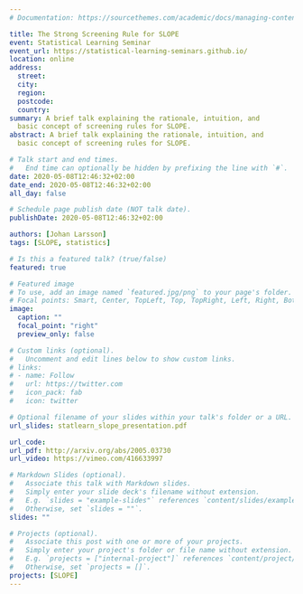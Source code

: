 ```yaml
---
# Documentation: https://sourcethemes.com/academic/docs/managing-content/

title: The Strong Screening Rule for SLOPE
event: Statistical Learning Seminar
event_url: https://statistical-learning-seminars.github.io/
location: online
address: 
  street:
  city:
  region:
  postcode:
  country:
summary: A brief talk explaining the rationale, intuition, and 
  basic concept of screening rules for SLOPE.
abstract: A brief talk explaining the rationale, intuition, and 
  basic concept of screening rules for SLOPE.

# Talk start and end times.
#   End time can optionally be hidden by prefixing the line with `#`.
date: 2020-05-08T12:46:32+02:00
date_end: 2020-05-08T12:46:32+02:00
all_day: false

# Schedule page publish date (NOT talk date).
publishDate: 2020-05-08T12:46:32+02:00

authors: [Johan Larsson]
tags: [SLOPE, statistics]

# Is this a featured talk? (true/false)
featured: true

# Featured image
# To use, add an image named `featured.jpg/png` to your page's folder. 
# Focal points: Smart, Center, TopLeft, Top, TopRight, Left, Right, BottomLeft, Bottom, BottomRight.
image:
  caption: ""
  focal_point: "right"
  preview_only: false

# Custom links (optional).
#   Uncomment and edit lines below to show custom links.
# links:
# - name: Follow
#   url: https://twitter.com
#   icon_pack: fab
#   icon: twitter

# Optional filename of your slides within your talk's folder or a URL.
url_slides: statlearn_slope_presentation.pdf

url_code:
url_pdf: http://arxiv.org/abs/2005.03730
url_video: https://vimeo.com/416633997

# Markdown Slides (optional).
#   Associate this talk with Markdown slides.
#   Simply enter your slide deck's filename without extension.
#   E.g. `slides = "example-slides"` references `content/slides/example-slides.md`.
#   Otherwise, set `slides = ""`.
slides: ""

# Projects (optional).
#   Associate this post with one or more of your projects.
#   Simply enter your project's folder or file name without extension.
#   E.g. `projects = ["internal-project"]` references `content/project/deep-learning/index.md`.
#   Otherwise, set `projects = []`.
projects: [SLOPE]
---
```

